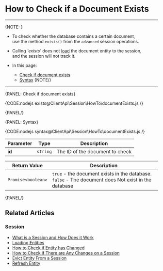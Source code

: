 # How to Check if a Document Exists

---

{NOTE: }
 
* To check whether the database contains a certain document,  
  use the method `exists()` from the `advanced` session operations.

* Calling _'exists'_ does not [load](../../../client-api/session/loading-entities) the document entity to the session,  
  and the session will not track it.

* In this page:
    * [Check if document exists](../../../client-api/session/how-to/check-if-document-exists#check-if-document-exists)
    * [Syntax](../../../client-api/session/how-to/check-if-document-exists#syntax)
      {NOTE/}

---

{PANEL: Check if document exists}

{CODE:nodejs exists@ClientApi\Session\HowTo\documentExists.js /}

{PANEL/}

{PANEL: Syntax}

{CODE:nodejs syntax@ClientApi\Session\HowTo\documentExists.js /}

| Parameter | Type | Description |
| - | - | - |
| **id** | `string` | The ID of the document to check |

| Return Value | Description |
| - | - |
| `Promise<boolean>` | `true` - the document exists in the database.<br>`false` - The document does Not exist in the database |

{PANEL/}

## Related Articles

### Session

- [What is a Session and How Does it Work](../../../client-api/session/what-is-a-session-and-how-does-it-work)
- [Loading Entities](../../../client-api/session/loading-entities)
- [How to Check if Entity has Changed](../../../client-api/session/how-to/check-if-entity-has-changed)
- [How to Check if There are Any Changes on a Session](../../../client-api/session/how-to/check-if-there-are-any-changes-on-a-session)
- [Evict Entity From a Session](../../../client-api/session/how-to/evict-entity-from-a-session)
- [Refresh Entity](../../../client-api/session/how-to/refresh-entity)
